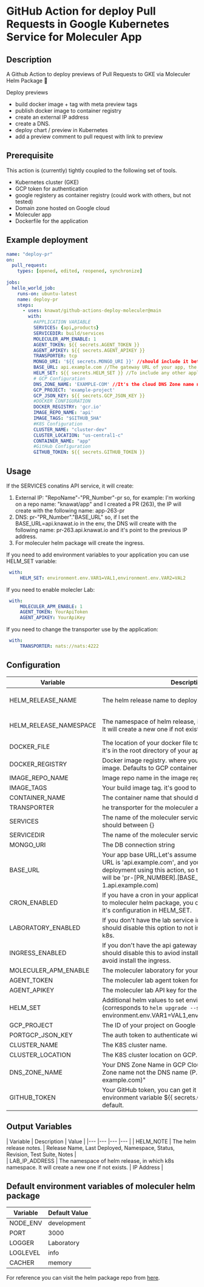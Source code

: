# GitHub Action for deploy Pull Requests in Google Kubernetes Service for Moleculer App
      
## Description
A Github Action to deploy previews of Pull Requests to GKE via Moleculer Helm Package 🚀

Deploy previews
 - build docker image + tag with meta preview tags
 - publish docker image to container registry
 - create an external IP address
 - create a DNS.
 - deploy chart / preview in Kubernetes
 - add a preview comment to pull request with link to preview

## Prerequisite
This action is (currently) tightly coupled to the following set of tools. 
- Kubernetes cluster (GKE)
- GCP token for authentication
- google registery as container registry (could work with others, but not tested)
- Domain zone hosted on Google cloud
- Moleculer app
- Dockerfile for the application

## Example deployment

```yaml
name: "deploy-pr"
on:
  pull_request:
    types: [opened, edited, reopened, synchronize]
  
jobs:
  hello_world_job:
    runs-on: ubuntu-latest
    name: deploy-pr
    steps:
      - uses: knawat/github-actions-deploy-moleculer@main
        with: 
          #APPLICATION VARIABLE
          SERVICES: {api,products}
          SERVICEDIR: build/services
          MOLECULER_APM_ENABLE: 1
          AGENT_TOKEN: ${{ secrets.AGENT_TOKEN }}
          AGENT_APIKEY: ${{ secrets.AGENT_APIKEY }}
          TRANSPORTER: tcp
          MONGO_URI: '${{ secrets.MONGO_URI }}' //should include it between ''
          BASE_URL: api.example.com //The gateway URL of your app, the deployment PR URL will be 'pr-[PR_NUMBER].[BASE_URL]'
          HELM_SET: ${{ secrets.HELM_SET }} //To include any other application env var (environment.env.VAR1=VAL1)
          # GCP Configuration 
          DNS_ZONE_NAME: 'EXAMPLE-COM' //It's the cloud DNS Zone name not the DNS name (P.S. DNS name is example.com)
          GCP_PROJECT: 'example-project'
          GCP_JSON_KEY: ${{ secrets.GCP_JSON_KEY }}
          #DOCKER CONFIGURATION
          DOCKER_REGISTRY: 'gcr.io'
          IMAGE_REPO_NAME: 'api'
          IMAGE_TAGS: "$GITHUB_SHA" 
          #K8S Configuration
          CLUSTER_NAME: "cluster-dev"
          CLUSTER_LOCATION: "us-central1-c"
          CONTAINER_NAME: "app"
          #GitHub Configuration
          GITHUB_TOKEN: ${{ secrets.GITHUB_TOKEN }}
```

## Usage

If the SERVICES conatins API service, it will create:
1. External IP: "RepoName"-"PR_Number"-pr
    so, for example: I'm working on a repo name: "knawat/app" and I created a PR (263), the IP will create with the following name: app-263-pr
2. DNS: pr-"PR_Number"."BASE_URL"
    so, if I set the BASE_URL=api.knawat.io in the env, the DNS will create with the following name: pr-263.api.knawat.io and it's point to the previous IP address.
3. For moleculer helm package will create the ingress.

If you need to add environment variables to your application you can use HELM_SET variable:

```yaml
 with: 
     HELM_SET: environment.env.VAR1=VAL1,environment.env.VAR2=VAL2
```

If you need to enable molecler Lab:

```yaml
 with: 
     MOLECULER_APM_ENABLE: 1
     AGENT_TOKEN: YourApiToken
     AGENT_APIKEY: YourApiKey
```

If you need to change the transporter use by the application:

```yaml
 with: 
     TRANSPORTER: nats://nats:4222
```

## Configuration 

| Variable 	| Description 	| Default value 	| Required 	|
|---	|---	|---	|---	|
| HELM_RELEASE_NAME 	| The helm release name to deploy. 	| [REPO_NAME]-[PR_Number]-pr  	| NO 	|   
| HELM_RELEASE_NAMESPACE 	| The namespace of helm release, in which k8s namespace. It will create a new one if not exists. 	| [REPO_NAME]-[PR_Number]-pr  	| NO 	| 
| DOCKER_FILE 	| The location of your docker file to build the image, usually it's in the root directory of your application. 	| Dockerfile 	| NO 	|
| DOCKER_REGISTRY 	| Docker image registry. where you want to save your build image. Defaults to GCP container registry 	| gcr.io 	| YES 	|
| IMAGE_REPO_NAME 	| Image repo name in the image registery 	| myImageRepo 	| YES 	|
| IMAGE_TAGS 	| Your build image tag. it's good to use $GITHUB_SHA 	| latest 	| NO 	|
| CONTAINER_NAME 	| The container name that should deploy to the k8s cluster 	| myApp 	| NO 	|
| TRANSPORTER 	| he transporter for the moleculer application 	| tcp 	| NO 	|
| SERVICES 	| The name of the moleculer services you want to deploy, it  should between {} 	| '' 	| NO 	|
| SERVICEDIR 	| The name of the moleculer services directory 	| build/services 	| NO 	|
| MONGO_URI 	| The DB connection string 	| '' 	| YES 	|
| BASE_URL 	| Your app base URL,Let's assume that your app gateway URL is 'api.example.com', and you want to create a PR deployment using this action, so the deployment PR URL will be 'pr-[PR_NUMBER].[BASE_URL]'  (pr-1.api.example.com) | api.example.com	| YES 	|
| CRON_ENABLED 	| If you have a cron in your application and you want to add it to moleculer helm package, you can enable it here and add it's configuration in HELM_SET. 	| false 	| NO 	|
| LABORATORY_ENABLED 	| If you don't have the lab service installed in your app, you should disable this option to not installing the lab service in k8s. 	| true 	| NO 	|
| INGRESS_ENABLED 	| If you don't have the api gateway service in your app, you should disable this to aviod install the api service in k8s and avoid install the ingress. 	|  true	| NO 	|
| MOLECULER_APM_ENABLE 	| The moleculer laboratory for your application. 	| 0 	| NO 	|
| AGENT_TOKEN 	| The moleculer lab agent token for the moleculer laboratory. 	| someSecret 	| NO 	|
| AGENT_APIKEY 	| The moleculer lab API key for the moleculer laboratory 	| someSecret 	| NO 	|
| HELM_SET 	| Additional helm values to set environment variables (corresponds to `helm upgrade --set`). Should have format environment.env.VAR1=VAL1,environment.env.VAR2=VAL2. 	|  	| NO 	|
| GCP_PROJECT 	| The ID of your project on Google Cloud. 	| example-project 	| YES 	|
| PORTGCP_JSON_KEY 	| The auth token to authenticate with your GCloud Project. 	|  	| YES 	|
| CLUSTER_NAME 	| The K8S cluster name. 	| example-cluster 	| YES 	|
| CLUSTER_LOCATION 	| The K8S cluster location on GCP. 	| us-central-01 	| YES 	|
| DNS_ZONE_NAME 	| Your DNS Zone Name in GCP Cloud DNS,It's the cloud DNS Zone name not the DNS name (P.S. DNS name is example.com)" 	| xample-com 	| YES 	|
| GITHUB_TOKEN 	| Your GitHub token, you can get it from this GitHub environment variable ${{ secrets.GITHUB_TOKEN }} by default. 	|  	| YES 	|

## Output Variables 

| Variable 	| Description 	| Value 	|
|---	|---	|---	|---	|
| HELM_NOTE 	| The helm release notes. 	| Release Name, Last Deployed, Namespace, Status, Revision, Test Suite, Notes  	|  
| LAB_IP_ADDRESS 	| The namespace of helm release, in which k8s namespace. It will create a new one if not exists. 	| IP Address  	|
## Default environment variables of moleculer helm package

| Variable 	| Default Value 	|
|---	|---	|
| NODE_ENV 	| development 	|
| PORT 	| 3000 	|
| LOGGER 	| Laboratory 	|
| LOGLEVEL 	| info 	|
| CACHER 	| memory 	|

For reference you can visit the helm package repo from [here](https://github.com/Knawat/helm-charts).
